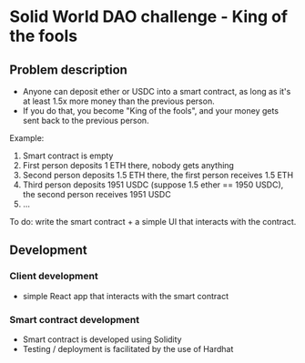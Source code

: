 # Solid World DAO challenge - King of the fools

## Problem description

- Anyone can deposit ether or USDC into a smart contract, as long as it's at least 1.5x more money than the previous person.
- If you do that, you become "King of the fools", and your money gets sent back to the previous person.

Example:
1. Smart contract is empty
2. First person deposits 1 ETH there, nobody gets anything
3. Second person deposits 1.5 ETH there, the first person receives 1.5 ETH
4. Third person deposits 1951 USDC (suppose 1.5 ether == 1950 USDC), the second person receives 1951 USDC
5. ...

To do: write the smart contract + a simple UI that interacts with the contract.


## Development

### Client development

- simple React app that interacts with the smart contract


### Smart contract development

- Smart contract is developed using Solidity
- Testing / deployment is facilitated by the use of Hardhat

